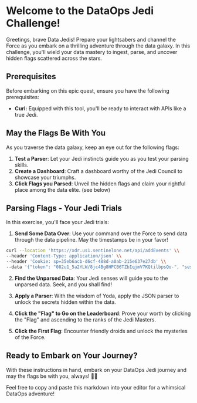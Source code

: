 # Welcome to the DataOps Jedi Challenge!

Greetings, brave Data Jedis! Prepare your lightsabers and channel the Force as you embark on a thrilling adventure through the data galaxy. In this challenge, you'll wield your data mastery to ingest, parse, and uncover hidden flags scattered across the stars.

## Prerequisites 

Before embarking on this epic quest, ensure you have the following prerequisites:

- **Curl:** Equipped with this tool, you'll be ready to interact with APIs like a true Jedi.

## May the Flags Be With You

As you traverse the data galaxy, keep an eye out for the following flags:

1. **Test a Parser**: Let your Jedi instincts guide you as you test your parsing skills.
2. **Create a Dashboard**: Craft a dashboard worthy of the Jedi Council to showcase your triumphs. 
3. **Click Flags you Parsed**: Unveil the hidden flags and claim your rightful place among the data elite. (see below)

## Parsing Flags - Your Jedi Trials

In this exercise, you'll face your Jedi trials:

1. **Send Some Data Over**: Use your command over the Force to send data through the data pipeline. May the timestamps be in your favor!
  
```bash
curl --location 'https://xdr.us1.sentinelone.net/api/addEvents' \\
--header 'Content-Type: application/json' \\ 
--header 'Cookie: sp=35eb6acb-d6cf-488d-a0ab-215e637e27db' \\
--data '{"token": "082u1_5a2YLW/8jc4Bg8HPCB6TZbIqjmV7KQtilbpsQo-", "session": "session_{{random_number}}", "sessionInfo": {"serverHost": "sko25", "logfile": "sko25"}, "events": [{"ts": "'$(($(date +%s%N) - 5*60*60*1000000000))'", "attrs": {"message": "{\"flag\":\"BB8-'$USER'\", \"description\": \"these are the droids you\''re looking for\", \"User\": \""${USER/@*}"\"}", "parser": "sko25-"'${USER/@*}'"}}, {"ts": "'$(($(date +%s%N)))'", "attrs": {"message": "user=\'"$USER"\',flag=R2D2-'$USER',description=These are the droids you\''re looking for,code=200", "parser": "sko25-"'${USER/@*}'", "field 1": "x", "field 2": "y"}}]}'  
```

2. **Find the Unparsed Data**: Your Jedi senses will guide you to the unparsed data. Seek, and you shall find!

3. **Apply a Parser**: With the wisdom of Yoda, apply the JSON parser to unlock the secrets hidden within the data.

4. **Click the "Flag" to Go on the Leaderboard**: Prove your worth by clicking the "Flag" and ascending to the ranks of the Jedi Masters.

5. **Click the First Flag**: Encounter friendly droids and unlock the mysteries of the Force.


**Ready to Embark on Your Journey?**
------------------------------------  

With these instructions in hand, embark on your DataOps Jedi journey and may the flags be with you, always! 🌌✨

Feel free to copy and paste this markdown into your editor for a whimsical DataOps adventure!
